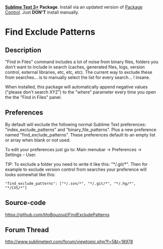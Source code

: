 **[Sublime Text 3+](http://www.sublimetext.com/) Package**. Install via an updated version of  [Package Control](https://sublime.wbond.net/installation). Just **DON'T** install manually.

# Find Exclude Patterns

## Description

"Find in Files" command includes a lot of noise from binary files, folders you don't want to include in search (caches, generated files, logs, version control, external libraries, etc, etc, etc). The current way to exclude these from searches... is to manually select the list for every search... ! insane.

When installed, this package will automatically append negative values ("please don't search XYZ") to the "where" parameter every time you open the the "Find in Files" panel.

## Preferences

By default will exclude the following normal Sublime Text preferences: "index_exclude_patterns" and "binary_file_patterns". Plus a new preference named "find_exclude_patterns". These preferences default to an empty list or array when blank or not used.

To edit your preferences just go to: Main menubar -> Preferences -> Settings - User.

TIP: To exclude a folder you need to write it like this: "\*/.git/\*". Then for example to exclude version control from searches your preference will looks somewhat like this:

    "find_exclude_patterns": ["*/.svn/*", "*/.git/*", "*/.hg/*", "*/CVS/*"]

## Source-code

https://github.com/titoBouzout/FindExcludePatterns

## Forum Thread

http://www.sublimetext.com/forum/viewtopic.php?f=5&t=18978
